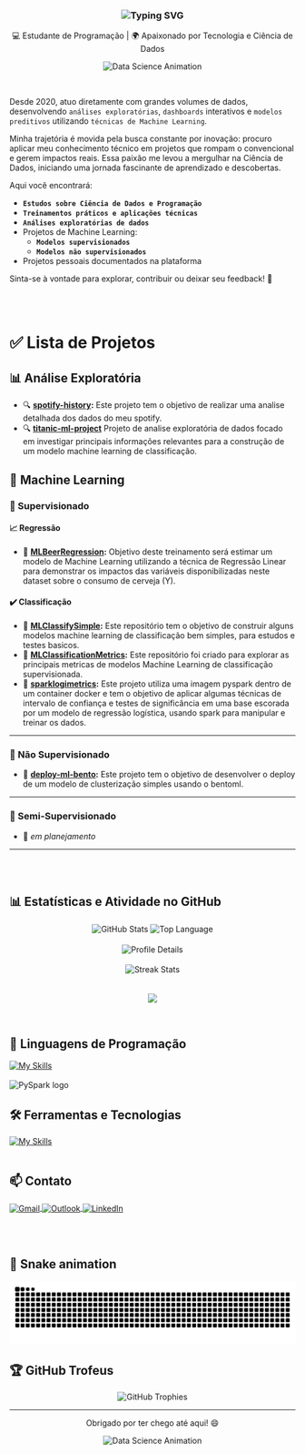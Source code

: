 
<!--  Texto animado com "typing effect" (efeito máquina de escrever) -->
<!-- pause=300 → só 0.3 segundos entre frases -->
<!-- speed=50 → digitação mais rápida dos caracteres-->
<h3 align="center">
  <img src="https://readme-typing-svg.herokuapp.com?font=Fira+Code&weight=600&size=22&pause=300&speed=500&color=BD93F9&center=true&width=435&lines=👋+Olá%2C+seja+bem-vindo%21;Eu+sou+o+Espedito;Matemático+e+Cientista+de+Dados;" alt="Typing SVG" />
</h3>


<p align="center"> 
💻 Estudante de Programação | 🌍 Apaixonado por Tecnologia e Ciência de Dados
</p>
<!-- Gifs animados -->
<p align="center">
  <img src="https://media.giphy.com/media/qgQUggAC3Pfv687qPC/giphy.gif" alt="Data Science Animation" width="500"/>
</p>

<br>

Desde 2020, atuo diretamente com grandes volumes de dados, desenvolvendo `análises exploratórias`, `dashboards` interativos e `modelos preditivos` utilizando ``técnicas de Machine Learning``.

Minha trajetória é movida pela busca constante por inovação: procuro aplicar meu conhecimento técnico em projetos que rompam o convencional e gerem impactos reais. Essa paixão me levou a mergulhar na Ciência de Dados, iniciando uma jornada fascinante de aprendizado e descobertas.

Aqui você encontrará:

- **`Estudos sobre Ciência de Dados e Programação`**
- **`Treinamentos práticos e aplicações técnicas`**
- **`Análises exploratórias de dados`**
- Projetos de Machine Learning:
  - **`Modelos supervisionados`**
  - **`Modelos não supervisionados`**
- Projetos pessoais documentados na plataforma

Sinta-se à vontade para explorar, contribuir ou deixar seu feedback! 🚀

<br></br>

# ✅ Lista de Projetos


<!-- 
## 🌐 Website Pessoal
Um site com **resumo profissional** e **alguns projetos desenvolvidos**.


🔗 <a href="https://espeditoalves.github.io/Resume_website/" target="_blank">Acessar Website</a> -->



## 📊 Análise Exploratória
- 🔍 **[spotify-history](https://github.com/espeditoalves/spotify-history):** Este projeto tem o objetivo de realizar uma analise detalhada dos dados do meu spotify.
- 🔍 **[titanic-ml-project](https://github.com/espeditoalves/titanic-ml-project/tree/master)** Projeto de analise exploratória de dados focado em investigar principais informações relevantes para a construção de um modelo machine learning de classificação.



## 🤖 Machine Learning

### 🧭 Supervisionado

#### 📈 Regressão
- 📌 **[MLBeerRegression](https://github.com/espeditoalves/MLBeerRegression):** Objetivo deste treinamento será estimar um modelo de Machine Learning utilizando a técnica de Regressão Linear para demonstrar os impactos das variáveis disponibilizadas neste dataset sobre o consumo de cerveja (Y).

#### ✔️ Classificação
- 🧩 **[MLClassifySimple](https://github.com/espeditoalves/MLClassifySimple):** Este repositório tem o objetivo de construir alguns modelos machine learning de classificação bem simples, para estudos e testes basicos.
- 🧩 **[MLClassificationMetrics](https://github.com/espeditoalves/MLClassificationMetrics):** Este repositório foi criado para explorar as principais metricas de modelos Machine Learning de classificação supervisionada.
- 🧩 **[sparklogimetrics](https://github.com/espeditoalves/sparklogimetrics):** Este projeto utiliza uma imagem pyspark dentro de um container docker e tem o objetivo de aplicar algumas técnicas de intervalo de confiança e testes de significância em uma base escorada por um modelo de regressão logística, usando spark para manipular e treinar os dados.

---
### 🧠 Não Supervisionado
- 🚧 **[deploy-ml-bento](https://github.com/espeditoalves/deploy-ml-bento/tree/master):** Este projeto tem o objetivo de desenvolver o deploy de um modelo de clusterização simples usando o bentoml.

---
### 🔄 Semi-Supervisionado
- 🚧 *em planejamento*

---
<br></br>

## 📊 Estatísticas e Atividade no GitHub

<!-- site documentação: https://github.com/anuraghazra/github-readme-stats -->
<!-- site para testes: https://github-profile-summary-cards.vercel.app/demo.html -->
<div align="center">
  <img
    height=165
    align="center"
    alt="GitHub Stats"
    src="https://github-readme-stats.vercel.app/api/?username=espeditoalves&show_icons=true&count_private=true&rank_icon=github&hide_border=true&theme=tokyonight&v=1"
  />
  <img
    height=165
    align="center"
    alt="Top Language"
    src="https://github-readme-stats.vercel.app/api/top-langs/?username=espeditoalves&layout=compact&hide_border=true&langs_count=16&theme=tokyonight&v=1"
  />
  <br>
  <br>
  <img
    align="center"
    alt="Profile Details"
    src="http://github-profile-summary-cards.vercel.app/api/cards/profile-details?username=espeditoalves&theme=tokyonight&v=1"
  />
  <br>
  <br>
  <img
    height=154
    align="center"
    alt="Streak Stats"
    src="https://github-readme-streak-stats.herokuapp.com?user=espeditoalves&theme=tokyonight&hide_border=true&card_width=885&v=1"
  />
</div>

<br>



<!-- Contador de visitantes -->
<div align="center">
  <p align="center">
  <img align="center" 
  src="https://visit-counter.vercel.app/counter.png?page=https%3A%2F%2Fgithub.com%2Fespeditoalves&s=21&c=bf91f3&bg=00000000&no=2&ff=digi&tb=Contador+De+Visitas%3A++&ta=" /></p> 
</div>

<br>

<!-- 
## ✅ Respositório pessoal de conhecimento

- 📁 [Data Science Doc](https://www.notion.so/Data-Science-Doc-205c7dbdb99480bc8739e375525ca3bc) -->

<!-- ## Meus sites

- Pagina de projetos: 
  - [Resume](https://espeditoalves.github.io/Resume_website/)
- Documentação sobre `Ciência de dados` em **desenvolvimento**:
  - Versão Desenvolvida em `MKDOCS`: [Data Science Doc](https://espeditoalves.github.io/DataScienceDoc/)
  - Versão Desenvolvida em `Notion`: [Data Science Doc](https://www.notion.so/Data-Science-Doc-205c7dbdb99480bc8739e375525ca3bc) -->


## 🚀 Linguagens de Programação
[![My Skills](https://skillicons.dev/icons?i=python,postgres)](https://skillicons.dev)<br><br>
<img src="https://upload.wikimedia.org/wikipedia/commons/f/f3/Apache_Spark_logo.svg" alt="PySpark logo" width="80"/>


## 🛠️ Ferramentas e Tecnologias
[![My Skills](https://skillicons.dev/icons?i=vscode,git,github,md,docker,sklearn,notion)](https://skillicons.dev)<br><br>




## 📫 Contato
<p align="left">
  <a href="mailto:espeditoalves@usp.br" target="_blank">
    <img align="center" src="https://raw.githubusercontent.com/gauravghongde/social-icons/master/SVG/Color/Gmail.svg" alt="Gmail" height="30" width="40" />
  </a>
  <a href="mailto:espedito.ferreira.alves@outlook.com" target="_blank">
    <img align="center" src="https://raw.githubusercontent.com/gauravghongde/social-icons/master/SVG/Color/Outlook.svg" alt="Outlook" height="30" width="40" />
  </a>
  <a href="https://www.linkedin.com/in/espedito-ferreira-alves/" target="_blank">
    <img align="center" src="https://raw.githubusercontent.com/rahuldkjain/github-profile-readme-generator/master/src/images/icons/Social/linked-in-alt.svg" alt="LinkedIn" height="30" width="40" />
  </a>
</p>

<br><br>


## 🐍 Snake animation
<!-- vídeo de referencia: https://www.youtube.com/watch?v=Hs9_gyGgl4E -->
<div align= center>
  <img 
  src="https://raw.githubusercontent.com/espeditoalves/espeditoalves/output/snake.svg" 
  alt="Snake animation" />
</div>


<!-- site trofeus:https://github.com/ryo-ma/github-profile-trophy#demo -->
## 🏆 GitHub Trofeus

<p align="center">
  <img 
  src="https://github-profile-trophy.vercel.app/?username=espeditoalves&theme=algolia&margin-w=15&margin-h=15&no-bg=true&v=1" 
  alt="GitHub Trophies" />
</p>

---

<!-- site gifs: https://giphy.com/-->
<!-- site gifs: https://giphy.com/ -->
<p align="center">Obrigado por ter chego até aqui! 😄</p>
<p align="center">
  <img 
  src="https://media4.giphy.com/media/v1.Y2lkPTc5MGI3NjExbGY4Ynh0aGRzYmx6c2tub3VxbHJkc3kxbDlxZ2ZtNTI2eGxoMHQwYyZlcD12MV9pbnRlcm5hbF9naWZfYnlfaWQmY3Q9Zw/n4oKYFlAcv2AU/giphy.gif" alt="Data Science Animation" 
  width="500"/>
</p>

<!-- Comentários -->
<!-- &v=1 esse argumento é para atualizar de forma automatica -->


<!-- 
PRINCIPAIS NOVIDADES E ESTATISTICAS
youtuber:kamomila
vídeo de referncia: https://www.youtube.com/watch?v=ZN9AFHEO_-g
Repositório do meu perfil - https://github.com/kamillyvm/kamillyvm
Site das estatísticas - http://github-profile-summary-cards.vercel...
Outro site da estatística - https://github-readme-streak-stats.herokua...
Site do imgur - https://imgur.com/
Badges de redes sociais - https://shields.io/
Contador de visitas - https://visit-counter.vercel.app/
Header - https://capsule-render.vercel.app/
Readme Typing - https://readme-typing-svg.demolab.com? 
-->